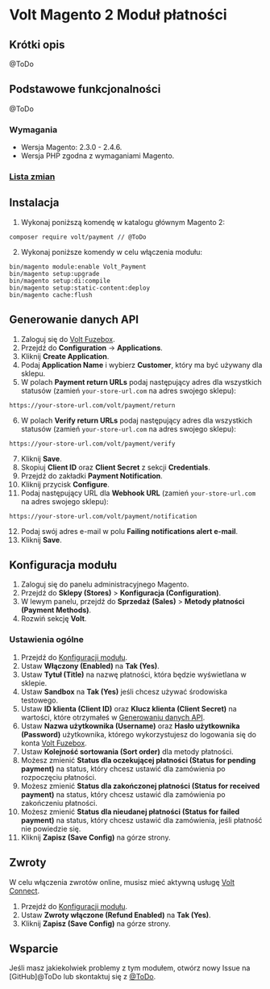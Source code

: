 # Volt Magento 2 Moduł płatności

## Krótki opis
@ToDo

## Podstawowe funkcjonalności
@ToDo

### Wymagania
- Wersja Magento: 2.3.0 - 2.4.6.
- Wersja PHP zgodna z wymaganiami Magento.

### [Lista zmian](CHANGELOG.md)

## Instalacja
1. Wykonaj poniższą komendę w katalogu głównym Magento 2:
```shell
composer require volt/payment // @ToDo
```
2. Wykonaj poniższe komendy w celu włączenia modułu:
```shell
bin/magento module:enable Volt_Payment
bin/magento setup:upgrade
bin/magento setup:di:compile
bin/magento setup:static-content:deploy
bin/magento cache:flush
```

## Generowanie danych API
1. Zaloguj się do [Volt Fuzebox](https://fuzebox.volt.io).
2. Przejdź do **Configuration** -> **Applications**.
3. Kliknij **Create Application**.
4. Podaj **Application Name** i wybierz **Customer**, który ma być używany dla sklepu.
5. W polach **Payment return URLs** podaj następujący adres dla wszystkich statusów (zamień `your-store-url.com` na adres swojego sklepu):
```
https://your-store-url.com/volt/payment/return
```
6. W polach **Verify return URLs** podaj następujący adres dla wszystkich statusów (zamień `your-store-url.com` na adres swojego sklepu):
```
https://your-store-url.com/volt/payment/verify
```
7. Kliknij **Save**.
8. Skopiuj **Client ID** oraz **Client Secret** z sekcji **Credentials**.
9. Przejdź do zakładki **Payment Notification**.
10. Kliknij przycisk **Configure**.
11. Podaj następujący URL dla **Webhook URL** (zamień `your-store-url.com` na adres swojego sklepu):
```
https://your-store-url.com/volt/payment/notification
```
12. Podaj swój adres e-mail w polu **Failing notifications alert e-mail**.
13. Kliknij **Save**.

## Konfiguracja modułu
1. Zaloguj się do panelu administracyjnego Magento.
2. Przejdź do **Sklepy (Stores)** > **Konfiguracja (Configuration)**.
3. W lewym panelu, przejdź do **Sprzedaż (Sales)** > **Metody płatności (Payment Methods)**.
4. Rozwiń sekcję **Volt**.

### Ustawienia ogólne
1. Przejdź do [Konfiguracji modułu](#konfiguracja-modułu).
2. Ustaw **Włączony (Enabled)** na **Tak (Yes)**.
3. Ustaw **Tytuł (Title)** na nazwę płatności, która będzie wyświetlana w sklepie.
4. Ustaw **Sandbox** na **Tak (Yes)** jeśli chcesz używać środowiska testowego.
5. Ustaw **ID klienta (Client ID)** oraz **Klucz klienta (Client Secret)** na wartości, które otrzymałeś w [Generowaniu danych API](#generowanie-danych-api).
6. Ustaw **Nazwa użytkownika (Username)** oraz **Hasło użytkownika (Password)** użytkownika, którego wykorzystujesz do logowania się do konta [Volt Fuzebox](https://fuzebox.volt.io).
7. Ustaw **Kolejność sortowania (Sort order)** dla metody płatności.
8. Możesz zmienić **Status dla oczekującej płatności (Status for pending payment)** na status, który chcesz ustawić dla zamówienia po rozpoczęciu płatności.
9. Możesz zmienić **Status dla zakończonej płatności (Status for received payment)** na status, który chcesz ustawić dla zamówienia po zakończeniu płatności.
10. Możesz zmienić **Status dla nieudanej płatności (Status for failed payment)** na status, który chcesz ustawić dla zamówienia, jeśli płatność nie powiedzie się.
11. Kliknij **Zapisz (Save Config)** na górze strony.

## Zwroty

W celu włączenia zwrotów online, musisz mieć aktywną usługę [Volt Connect](https://www.volt.io/connect/).

1. Przejdź do [Konfiguracji modułu](#konfiguracja-modułu).
2. Ustaw **Zwroty włączone (Refund Enabled)** na **Tak (Yes)**.
3. Kliknij **Zapisz (Save Config)** na górze strony.

## Wsparcie
Jeśli masz jakiekolwiek problemy z tym modułem, otwórz nowy Issue na [GitHub]@ToDo lub skontaktuj się z [@ToDo](supportem).


